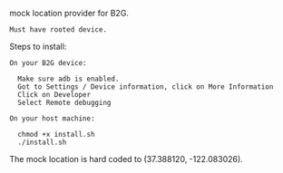 mock location provider for B2G.
```
Must have rooted device.
```

Steps to install:

```
On your B2G device:

  Make sure adb is enabled.
  Got to Settings / Device information, click on More Information
  Click on Developer
  Select Remote debugging

On your host machine:

  chmod +x install.sh
  ./install.sh
```

The mock location is hard coded to (37.388120, -122.083026).
